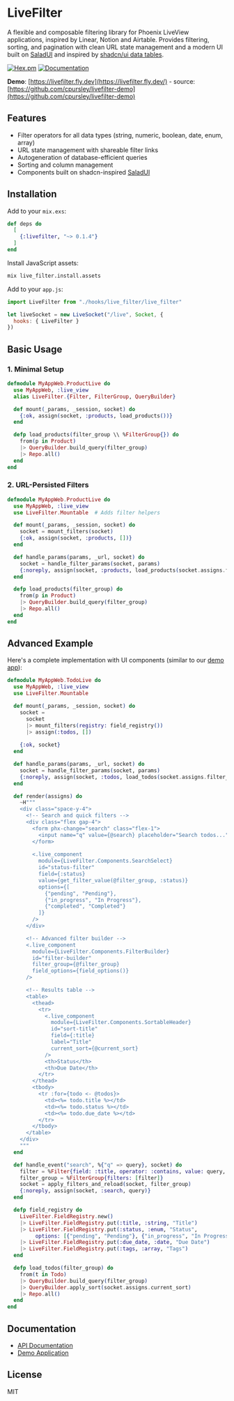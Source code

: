 # LiveFilter

A flexible and composable filtering library for Phoenix LiveView applications, inspired by Linear, Notion and Airtable. Provides filtering, sorting, and pagination with clean URL state management and a modern UI built on [SaladUI](https://salad-storybook.fly.dev/) and inspired by [shadcn/ui data tables](https://tablecn.com/).

[![Hex.pm](https://img.shields.io/hexpm/v/livefilter.svg)](https://hex.pm/packages/livefilter)
[![Documentation](https://img.shields.io/badge/documentation-hexdocs-blue.svg)](https://hexdocs.pm/livefilter)

**Demo**: [https://livefilter.fly.dev](https://livefilter.fly.dev/) - source: [https://github.com/cpursley/livefilter-demo](https://github.com/cpursley/livefilter-demo)

## Features

- Filter operators for all data types (string, numeric, boolean, date, enum, array)
- URL state management with shareable filter links
- Autogeneration of database-efficient queries
- Sorting and column management
- Components built on shadcn-inspired [SaladUI](https://salad-storybook.fly.dev/)

## Installation

Add to your `mix.exs`:

```elixir
def deps do
  [
    {:livefilter, "~> 0.1.4"}
  ]
end
```

Install JavaScript assets:

```bash
mix live_filter.install.assets
```

Add to your `app.js`:

```javascript
import LiveFilter from "./hooks/live_filter/live_filter"

let liveSocket = new LiveSocket("/live", Socket, {
  hooks: { LiveFilter }
})
```

## Basic Usage

### 1. Minimal Setup

```elixir
defmodule MyAppWeb.ProductLive do
  use MyAppWeb, :live_view
  alias LiveFilter.{Filter, FilterGroup, QueryBuilder}

  def mount(_params, _session, socket) do
    {:ok, assign(socket, :products, load_products())}
  end

  defp load_products(filter_group \\ %FilterGroup{}) do
    from(p in Product)
    |> QueryBuilder.build_query(filter_group)
    |> Repo.all()
  end
end
```

### 2. URL-Persisted Filters

```elixir
defmodule MyAppWeb.ProductLive do
  use MyAppWeb, :live_view
  use LiveFilter.Mountable  # Adds filter helpers

  def mount(_params, _session, socket) do
    socket = mount_filters(socket)
    {:ok, assign(socket, :products, [])}
  end

  def handle_params(params, _url, socket) do
    socket = handle_filter_params(socket, params)
    {:noreply, assign(socket, :products, load_products(socket.assigns.filter_group))}
  end

  defp load_products(filter_group) do
    from(p in Product)
    |> QueryBuilder.build_query(filter_group)
    |> Repo.all()
  end
end
```

## Advanced Example

Here's a complete implementation with UI components (similar to our [demo app](https://livefilter.fly.dev/)):

```elixir
defmodule MyAppWeb.TodoLive do
  use MyAppWeb, :live_view
  use LiveFilter.Mountable

  def mount(_params, _session, socket) do
    socket = 
      socket
      |> mount_filters(registry: field_registry())
      |> assign(:todos, [])
    
    {:ok, socket}
  end

  def handle_params(params, _url, socket) do
    socket = handle_filter_params(socket, params)
    {:noreply, assign(socket, :todos, load_todos(socket.assigns.filter_group))}
  end

  def render(assigns) do
    ~H"""
    <div class="space-y-4">
      <!-- Search and quick filters -->
      <div class="flex gap-4">
        <form phx-change="search" class="flex-1">
          <input name="q" value={@search} placeholder="Search todos..." />
        </form>
        
        <.live_component 
          module={LiveFilter.Components.SearchSelect}
          id="status-filter"
          field={:status}
          value={get_filter_value(@filter_group, :status)}
          options={[
            {"pending", "Pending"},
            {"in_progress", "In Progress"}, 
            {"completed", "Completed"}
          ]}
        />
      </div>

      <!-- Advanced filter builder -->
      <.live_component
        module={LiveFilter.Components.FilterBuilder}
        id="filter-builder"
        filter_group={@filter_group}
        field_options={field_options()}
      />

      <!-- Results table -->
      <table>
        <thead>
          <tr>
            <.live_component 
              module={LiveFilter.Components.SortableHeader}
              id="sort-title"
              field={:title}
              label="Title"
              current_sort={@current_sort}
            />
            <th>Status</th>
            <th>Due Date</th>
          </tr>
        </thead>
        <tbody>
          <tr :for={todo <- @todos}>
            <td><%= todo.title %></td>
            <td><%= todo.status %></td>
            <td><%= todo.due_date %></td>
          </tr>
        </tbody>
      </table>
    </div>
    """
  end

  def handle_event("search", %{"q" => query}, socket) do
    filter = %Filter{field: :title, operator: :contains, value: query, type: :string}
    filter_group = %FilterGroup{filters: [filter]}
    socket = apply_filters_and_reload(socket, filter_group)
    {:noreply, assign(socket, :search, query)}
  end

  defp field_registry do
    LiveFilter.FieldRegistry.new()
    |> LiveFilter.FieldRegistry.put(:title, :string, "Title")
    |> LiveFilter.FieldRegistry.put(:status, :enum, "Status", 
         options: [{"pending", "Pending"}, {"in_progress", "In Progress"}, {"completed", "Completed"}])
    |> LiveFilter.FieldRegistry.put(:due_date, :date, "Due Date")
    |> LiveFilter.FieldRegistry.put(:tags, :array, "Tags")
  end

  defp load_todos(filter_group) do
    from(t in Todo)
    |> QueryBuilder.build_query(filter_group)
    |> QueryBuilder.apply_sort(socket.assigns.current_sort)
    |> Repo.all()
  end
end
```

## Documentation

- [API Documentation](https://hexdocs.pm/livefilter)
- [Demo Application](https://github.com/cpursley/livefilter-demo)

## License

MIT